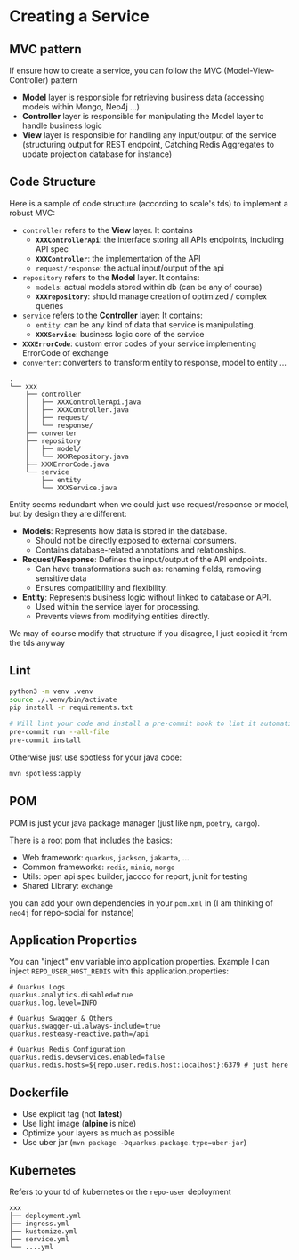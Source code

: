 # Creating a Service

## MVC pattern

If ensure how to create a service, you can follow the MVC (Model-View-Controller) pattern
* **Model** layer is responsible for retrieving business data (accessing models within Mongo, Neo4j ...)
* **Controller** layer is responsible for manipulating the Model layer to handle business logic
* **View** layer is responsible for handling any input/output of the service (structuring output for REST endpoint, Catching Redis Aggregates to update projection database for instance)

## Code Structure

Here is a sample of code structure (according to scale's tds) to implement a robust MVC:

* `controller` refers to the **View** layer. It contains
  * **`XXXControllerApi`**: the interface storing all APIs endpoints, including API spec
  * **`XXXController`**: the implementation of the API
  * `request/response`: the actual input/output of the api
* `repository` refers to the **Model** layer. It contains:
  * `models`: actual models stored within db (can be any of course)
  * **`XXXrepository`**: should manage creation of optimized / complex queries
* `service` refers to the **Controller** layer: It contains:
  * `entity`: can be any kind of data that service is manipulating.
  * **`XXXService`**: business logic core of the service
* **`XXXErrorCode`**: custom error codes of your service implementing ErrorCode of exchange
* `converter`: converters to transform entity to response, model to entity ...
```
.
└── xxx
    ├── controller
    │   ├── XXXControllerApi.java
    │   ├── XXXController.java
    │   ├── request/
    │   └── response/
    ├── converter
    ├── repository
    │   ├── model/
    │   └── XXXRepository.java
    ├── XXXErrorCode.java
    └── service
        ├── entity
        └── XXXService.java
```

Entity seems redundant when we could just use request/response or model, but by design they are different:

* **Models**: Represents how data is stored in the database.
  * Should not be directly exposed to external consumers.
  * Contains database-related annotations and relationships.
* **Request/Response**: Defines the input/output of the API endpoints.
  * Can have transformations such as: renaming fields, removing sensitive data
  * Ensures compatibility and flexibility.
* **Entity**: Represents business logic without linked to database or API.
  * Used within the service layer for processing.
  * Prevents views from modifying entities directly.

We may of course modify that structure if you disagree, I just copied it from the tds anyway

## Lint

```bash
python3 -m venv .venv
source ./.venv/bin/activate
pip install -r requirements.txt

# Will lint your code and install a pre-commit hook to lint it automatically
pre-commit run --all-file
pre-commit install
```

Otherwise just use spotless for your java code:

```bash
mvn spotless:apply
```

## POM

POM is just your java package manager (just like `npm`, `poetry`, `cargo`).

There is a root pom that includes the basics:
* Web framework: `quarkus`, `jackson`, `jakarta`, ...
* Common frameworks: `redis`, `minio`, `mongo`
* Utils: open api spec builder, jacoco for report, junit for testing
* Shared Library: `exchange`

you can add your own dependencies in your `pom.xml` in  (I am thinking of `neo4j` for repo-social for instance)

## Application Properties

You can "inject" env variable into application properties. Example I can inject `REPO_USER_HOST_REDIS` with this application.properties:

```
# Quarkus Logs
quarkus.analytics.disabled=true
quarkus.log.level=INFO

# Quarkus Swagger & Others
quarkus.swagger-ui.always-include=true
quarkus.resteasy-reactive.path=/api

# Quarkus Redis Configuration
quarkus.redis.devservices.enabled=false
quarkus.redis.hosts=${repo.user.redis.host:localhost}:6379 # just here
```

## Dockerfile

* Use explicit tag (not **latest**)
* Use light image (**alpine** is nice)
* Optimize your layers as much as possible
* Use uber jar (`mvn package -Dquarkus.package.type=uber-jar`)

## Kubernetes

Refers to your td of kubernetes or the `repo-user` deployment

```
xxx
├── deployment.yml
├── ingress.yml
├── kustomize.yml
├── service.yml
└── ....yml
```

